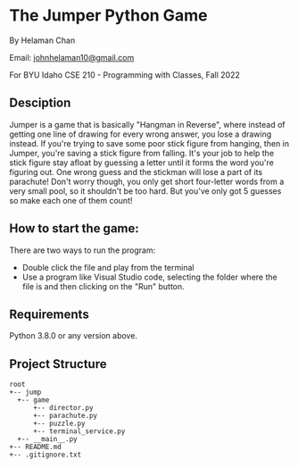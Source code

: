 # The Jumper Python Game

By Helaman Chan 

Email: johnhelaman10@gmail.com

For BYU Idaho CSE 210 - Programming with Classes, Fall 2022

## Desciption
Jumper is a game that is basically "Hangman in Reverse", where instead of getting one line of drawing for every wrong answer, you lose a drawing instead. If you're trying to save some poor stick figure from hanging, then in Jumper, you're saving a stick figure from falling. It's your job to help the stick figure stay afloat by guessing a letter until it forms the word you're figuring out. One wrong guess and the stickman will lose a part of its parachute! Don't worry though, you only get short four-letter words from a very small pool, so it shouldn't be too hard. But you've only got 5 guesses so make each one of them count!

## How to start the game:
There are two ways to run the program:
- Double click the file and play from the terminal
- Use a program like Visual Studio code, selecting the folder where the file is and then clicking on the "Run" button.

## Requirements

Python 3.8.0 or any version above.

## Project Structure

```
root 
+-- jump                
  +-- game
      +-- director.py
      +-- parachute.py
      +-- puzzle.py
      +-- terminal_service.py                     
  +-- __main__.py       
+-- README.md
+-- .gitignore.txt         
```


